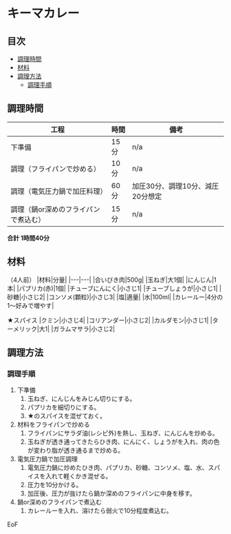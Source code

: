 <!-- omit in toc -->
# キーマカレー

<!-- omit in toc -->
## 目次

- [調理時間](#調理時間)
- [材料](#材料)
- [調理方法](#調理方法)
  - [調理手順](#調理手順)

## 調理時間

| 工程 | 時間 | 備考 |
|---|---|---|
| 下準備 | 15分 | n/a |
| 調理（フライパンで炒める） | 10分 | n/a |
| 調理（電気圧力鍋で加圧料理） | 60分 | 加圧30分、調理10分、減圧20分想定 |
| 調理（鍋or深めのフライパンで煮込む） | 15分 | n/a |

**合計 1時間40分**

## 材料

（4人前）
|材料|分量|
|---|---|
|合いびき肉|500g|
|玉ねぎ|大1個|
|にんじん|1本|
|パプリカ(赤)|1個|
|チューブにんにく|小さじ1|
|チューブしょうが|小さじ1|
|砂糖|小さじ2|
|コンソメ(顆粒)|小さじ3|
|塩|適量|
|水|100ml|
|カレールー|4分の1～好みで増やす|

★スパイス
|クミン|小さじ4|
|コリアンダー|小さじ2|
|カルダモン|小さじ1|
|ターメリック|大1|
|ガラムマサラ|小さじ2|


## 調理方法

### 調理手順

1. 下準備
   1. 玉ねぎ、にんじんをみじん切りにする。
   1. パプリカを細切りにする。
   1. ★のスパイスを混ぜておく。
1. 材料をフライパンで炒める
   1. フライパンにサラダ油(レシピ外)を熱し、玉ねぎ、にんじんを炒める。
   1. 玉ねぎが透き通ってきたらひき肉、にんにく、しょうがを入れ、肉の色が変わり脂が透き通るまで炒める。
1. 電気圧力鍋で加圧調理
   1. 電気圧力鍋に炒めたひき肉、パプリカ、砂糖、コンソメ、塩、水、スパイスを入れて軽くかき混ぜる。
   1. 圧力を10分かける。
   1. 加圧後、圧力が抜けたら鍋か深めのフライパンに中身を移す。
1. 鍋or深めのフライパンで煮込む
   1. カレールーを入れ、溶けたら弱火で10分程度煮込む。

EoF